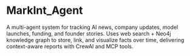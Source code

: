 # MarkInt_Agent
A multi-agent system for tracking AI news, company updates, model launches, funding, and founder stories. Uses web search + Neo4j knowledge graph to store, link, and visualize facts over time, delivering context-aware reports with CrewAI and MCP tools.
